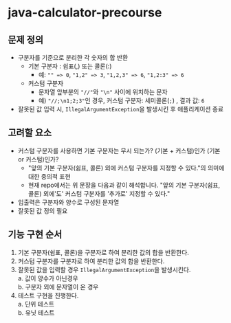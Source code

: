 # java-calculator-precourse
## 문제 정의
- 구분자를 기준으로 분리한 각 숫자의 합 반환
  - 기본 구분자 : 쉼표(,) 또는 콜론(:)
    - 예: `"" => 0`, `"1,2" => 3`, `"1,2,3" => 6`, `"1,2:3" => 6`
  - 커스텀 구분자
    - 문자열 앞부분의 `"//"`와 `"\n"` 사이에 위치하는 문자
    - 예) `"//;\n1;2;3"`인 경우, 커스텀 구분자: 세미콜론(`;`) , 결과 값: `6`
- 잘못된 값 입력 시, `IllegalArgumentException`을 발생시킨 후 애플리케이션 종료

## 고려할 요소
- 커스텀 구분자를 사용하면 기본 구분자는 무시 되는가? (기본 + 커스텀)인가 (기본 or 커스텀)인가?
  - "앞의 기본 구분자(쉼표, 콜론) 외에 커스텀 구분자를 지정할 수 있다."의 의미에 대한 중의적 표현
  - 현재 repo에서는 위 문장을 다음과 같이 해석합니다.
"앞의 기본 구분자(쉼표, 콜론) 외에'도' 커스텀 구분자를 '추가로' 지정할 수 있다."
- 입출력은 구분자와 양수로 구성된 문자열
- 잘못된 값 정의 필요

## 기능 구현 순서
1. 기본 구분자(쉼표, 콜론)을 구분자로 하여 분리한 값의 합을 반환한다.
2. 커스텀 구분자를 구분자로 하여 분리한 값의 합을 반환한다.
3. 잘못된 값을 입력할 경우 `IllegalArgumentException`을 발생시킨다.  
   a. 값이 양수가 아닌경우  
   b. 구분자 외에 문자열이 온 경우
4. 테스트 구현을 진행한다.  
   a. 단위 테스트  
   b. 유닛 테스트
   
